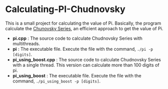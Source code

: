 # Calculating-PI-Chudnovsky
This is a small project for calculating the value of Pi. Basically, the program calculate the [Chunovsky Series](https://en.wikipedia.org/wiki/Chudnovsky_algorithm), an efficient approach to get the value of Pi.

- **pi.cpp** : The source code to calculate Chudnovsky Series with multithreads.
- **pi** : The executable file. Execute the file with the command, `./pi -p [digits]`.
- **pi_using_boost.cpp** : The source code to calculate Chudnovsky Series with a single thread. This version can calculate more than 100 digits of pi.
- **pi_using_boost** : The executable file. Execute the file with the command, `./pi_using_boost -p [digits]`.
